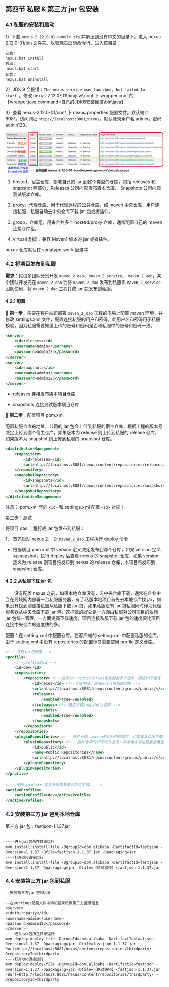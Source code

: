 ## 第四节 私服 & 第三方 jar 包安装



### 4.1 私服的安装和启动

1）下载 `nexus-2.12.0-01-bundle.zip` 并解压到没有中文的目录下。进入 nexus-2.12.0-01/bin 文件夹，以管理员启动命令行，进入该目录：

```
安装：
nexus.bat install
启动：
nexus.bat start
卸载：
nexus.bat uninstall
```

2）JDK 9 会报错：`The nexus service was launched, but failed to start.`。修改 nexus-2.12.0-01\bin\jsw\conf 下 wrapper.conf 的 【wrapper.java.command=自己的JDK8安装目录\bin\java】

3）查看 nexus-2.12.0-01/conf 下 nexus.properties 配置文件。默认端口 8081。访问网址 `http://localhost:8081/nexus`。默认登录用户名 admin，密码 admin123。


<img src="./img7/14-nexus.png" width=800>


1. hosted，宿主仓库，部署自己的 jar 到这个类型的仓库，包括 releases 和 snapshot 两部分，Releases 公司内部发布版本仓库、 Snapshots 公司内部测试版本仓库。

2. proxy，代理仓库，用于代理远程的公共仓库，如 maven 中央仓库，用户连接私服，私服自动去中央仓库下载 jar 包或者插件。

3. group，仓库组，用来合并多个 hosted/proxy 仓库，通常配置自己的 maven 连接仓库组。

4. virtual(虚拟)：兼容 Maven1 版本的 jar 或者插件。


nexus 仓库默认在 sonatype-work 目录中



### 4.2 将项目发布到私服


**需求**：假设多团队分别开发 `maven_2_dao`、`maven_2_service`、 `maven_2_web`，某个团队开发完在 `maven_2_dao` 会将 `maven_2_dao` 发布到私服供 `maven_2_service` 团队使用，将 `maven_2_dao` 工程打成 jar 包发布到私服。


#### 4.2.1 配置

🍒 **第一步**：需要在客户端即部署 `maven_2_dao` 工程的电脑上配置 maven 环境，并修改 settings.xml 文件，配置连接私服的用户和密码。此用户名和密码用于私服校验，因为私服需要知道上传的账号和密码是否和私服中的账号和密码一致。

```xml
<server>
    <id>releases</id>
    <username>admin</username>
    <password>admin123</password>
</server>
<server>
    <id>snapshots</id>
    <username>admin</username>
    <password>admin123</password>
</server>
```

* releases 连接发布版本项目仓库

* snapshots 连接测试版本项目仓库


🍒 **第二步**：配置项目 pom.xml

配置私服仓库的地址，公司的 jar 包会上传到私服的宿主仓库，根据工程的版本号决定上传到哪个宿主仓库，如果版本为 release 则上传到私服的 release 仓库，如果版本为 snapshot 则上传到私服的 snapshot 仓库。

```xml
<distributionManagement>
    <repository>
        <id>releases</id>
        <url>http://localhost:8081/nexus/content/repositories/releases/</url>
    </repository>
    <snapshotRepository>
        <id>snapshots</id>
        <url>http://localhost:8081/nexus/content/repositories/snapshots/</url>
    </snapshotRepository>
</distributionManagement>
```

注意： pom.xml 里的 `<id>` 和 settings.xml 配置 `<id>` 对应！

第三步：测试

将项目 dao 工程打成 jar 包发布到私服：

1、 首先启动 nexus
2、 对 `maven_2_dao` 工程执行 deploy 命令

* 根据项目 pom.xml 中 version 定义决定发布到哪个仓库，如果 version 定义为snapshot，执行 deploy 后查看 nexus 的 snapshot 仓库，如果 version 定义为 release 则项目将发布到 nexus 的 release 仓库，本项目将发布到 snapshot 仓库。


#### 4.2.2 从私服下载 jar 包


&emsp;&emsp;没有配置 nexus 之前，如果本地仓库没有，去中央仓库下载，通常在企业中会在局域网内部署一台私服服务器，有了私服本地项目首先去本地仓库找 jar，如果没有找到则连接私服从私服下载 jar 包，如果私服没有 jar 包私服同时作为代理服务器从中央仓库下载 jar 包，这样做的好处是一方面由私服对公司项目的依赖 jar 包统一管理，一方面提高下载速度，项目连接私服下载 jar 包的速度要比项目连接中央仓库的速度快的多。

配置：在 setting.xml 中配置仓库。在客户端的 setting.xml 中配置私服的仓库，由于 setting.xml 中没有 repositories 的配置标签需要使用 profile 定义仓库。

```xml
<!-- 下载jar包配置 -->
<profile> 
	<!--profile的id -->
	<id>dev</id>
	<repositories>
		<repository> <!--仓库id，repositories可以配置多个仓库，保证id不重复 -->
			<id>nexus</id> <!--仓库地址，即nexus仓库组的地址 -->
			<url>http://localhost:8081/nexus/content/groups/public/</url> <!--是否下载releases构件 -->
			<releases>
				<enabled>true</enabled>
			</releases> <!--是否下载snapshots构件 -->
			<snapshots>
				<enabled>true</enabled>
			</snapshots>
		</repository>
	</repositories>
	<pluginRepositories> <!-- 插件仓库，maven的运行依赖插件，也需要从私服下载插件 -->
		<pluginRepository> <!-- 插件仓库的id不允许重复，如果重复后边配置会覆盖前边 -->
			<id>public</id>
			<name>Public Repositories</name>
			<url>http://localhost:8081/nexus/content/groups/public/</url>
		</pluginRepository>
	</pluginRepositories>
</profile>

<!-- 使用 profile 定义仓库需要激活才可生效。 -->
<activeProfiles>
	<activeProfile>dev</activeProfile>
</activeProfiles>
```


### 4.3 安装第三方 jar 包到本地仓库

第三方 jar 包：fastjson-1.1.37.jar

```--安装第三方jar包到本地仓库

----进入jar包所在目录运行
mvn install:install-file -DgroupId=com.alibaba -DartifactId=fastjson -Dversion=1.1.37 -Dfile=fastjson-1.1.37.jar -Dpackaging=jar
----打开cmd直接运行
mvn install:install-file -DgroupId=com.alibaba -DartifactId=fastjson -Dversion=1.1.37 -Dpackaging=jar -Dfile=【绝对路径】\fastjson-1.1.37.jar
```


### 4.4 安装第三方 jar 包到私服


```
--安装第三方jar包到私服

--在settings配置文件中添加登录私服第三方登录信息
<server>
<id>thirdparty</id>
<username>admin</username>
<password>admin123</password>
</server>
----进入jar包所在目录运行
mvn deploy:deploy-file -DgroupId=com.alibaba -DartifactId=fastjson -Dversion=1.1.37 -Dpackaging=jar -Dfile=fastjson-1.1.37.jar -Durl=http://localhost:8081/nexus/content/repositories/thirdparty/ -DrepositoryId=thirdparty
----打开cmd直接运行
mvn deploy:deploy-file -DgroupId=com.alibaba -DartifactId=fastjson -Dversion=1.1.37 -Dpackaging=jar -Dfile=【绝对路径】\fastjson-1.1.37.jar -Durl=http://localhost:8081/nexus/content/repositories/thirdparty/ -DrepositoryId=thirdparty
```
